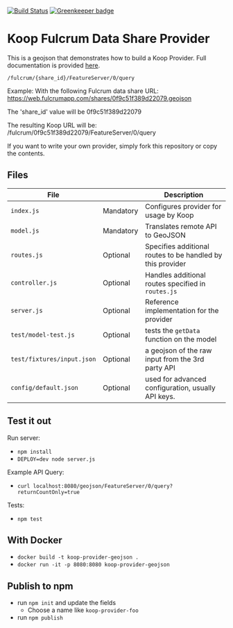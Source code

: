 [![Build Status](https://travis-ci.org/koopjs/koop-provider-geojson.svg?branch=master)](https://travis-ci.org/koopjs/koop-provider-geojson) [![Greenkeeper badge](https://badges.greenkeeper.io/koopjs/koop-provider-geojson.svg)](https://greenkeeper.io/)


# Koop Fulcrum Data Share Provider

This is a geojson that demonstrates how to build a Koop Provider. Full documentation is provided [here](https://koopjs.github.io/docs/specs/provider/).

`/fulcrum/{share_id}/FeatureServer/0/query`

Example:
With the following Fulcrum data share URL: https://web.fulcrumapp.com/shares/0f9c51f389d22079.geojson

The 'share_id' value will be 0f9c51f389d22079

The resulting Koop URL will be: /fulcrum/0f9c51f389d22079/FeatureServer/0/query

If you want to write your own provider, simply fork this repository or copy the contents.

## Files

| File | | Description |
| --- | --- | --- |
| `index.js` | Mandatory | Configures provider for usage by Koop |
| `model.js` | Mandatory | Translates remote API to GeoJSON |
| `routes.js` | Optional | Specifies additional routes to be handled by this provider |
| `controller.js` | Optional | Handles additional routes specified in `routes.js` |
| `server.js` | Optional | Reference implementation for the provider |
| `test/model-test.js` | Optional | tests the `getData` function on the model |
| `test/fixtures/input.json` | Optional | a geojson of the raw input from the 3rd party API |
| `config/default.json` | Optional | used for advanced configuration, usually API keys. |

## Test it out
Run server:
- `npm install`
- `DEPLOY=dev node server.js`

Example API Query:
- `curl localhost:8080/geojson/FeatureServer/0/query?returnCountOnly=true`

Tests:
- `npm test`

## With Docker

- `docker build -t koop-provider-geojson .`
- `docker run -it -p 8080:8080 koop-provider-geojson`

## Publish to npm
- run `npm init` and update the fields
  - Choose a name like `koop-provider-foo`
- run `npm publish`
